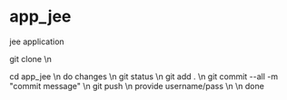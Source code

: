 # app_jee
jee application


git clone <url> \n

cd app_jee \n
do changes \n
git status \n
git add . \n
git commit --all -m "commit message" \n
git push \n
provide username/pass \n
\n
done




